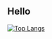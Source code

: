 ## Hello

[![Top Langs](https://github-readme-stats.vercel.app/api/top-langs/?username=constantin-catalina&langs_count=10&layout=compact&theme=nord)](https://github.com/anuraghazra/github-readme-stats)
